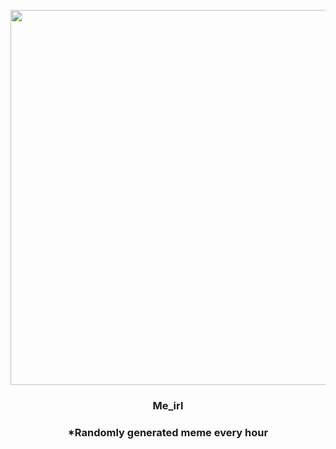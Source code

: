 <p align="center">
        <img src="https://i.imgur.com/IRADMPQ.jpg" width="600" height="600">
        </p>
        <h3 align="center">Me_irl</h3>
        <h3 align="center">*Randomly generated meme every hour</h3>
    